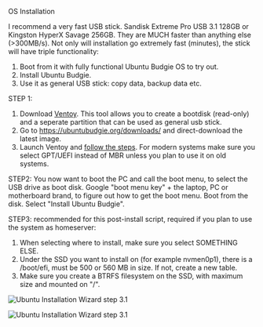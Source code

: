 OS Installation

I recommend a very fast USB stick. 
Sandisk Extreme Pro USB 3.1 128GB or Kingston HyperX Savage 256GB. They are MUCH faster than anything else (>300MB/s). 
Not only will installation go extremely fast (minutes), the stick will have triple functionality: 
1. Boot from it with fully functional Ubuntu Budgie OS to try out.
2. Install Ubuntu Budgie. 
3. Use it as general USB stick: copy data, backup data etc.  

STEP 1:
1. Download [Ventoy](https://www.ventoy.net/en/download.html). This tool allows you to create a bootdisk (read-only) and a seperate partition that can be used as general usb stick.
2. Go to https://ubuntubudgie.org/downloads/ and direct-download the latest image. 
3. Launch Ventoy and [follow the steps](https://www.ventoy.net/en/doc_start.html). For modern systems make sure you select GPT/UEFI instead of MBR unless you plan to use it on old systems. 

STEP2:
You now want to boot the PC and call the boot menu, to select the USB drive as boot disk.
Google "boot menu key" + the laptop, PC or motherboard brand, to figure out how to get the boot menu. 
Boot from the disk. 
Select "Install Ubuntu Budgie".

STEP3: recommended for this post-install script, required if you plan to use the system as homeserver:
1. When selecting where to install, make sure you select SOMETHING ELSE. 
2. Under the SSD you want to install on (for example nvmen0p1), there is a /boot/efi, must be 500 or 560 MB in size. If not, create a new table. 
3. Make sure you create a BTRFS filesystem on the SSD, with maximum size and mounted on "/". 

![Ubuntu Installation Wizard step 3.1](https://raw.githubusercontent.com/zilexa/Ubuntu-Budgie-Post-Install-Script/master/OS-installation/Ubuntu-OS-setup-step3_1.png)

![Ubuntu Installation Wizard step 3.1](https://raw.githubusercontent.com/zilexa/Ubuntu-Budgie-Post-Install-Script/master/OS-installation/Ubuntu-OS-setup-step3_2.png)
